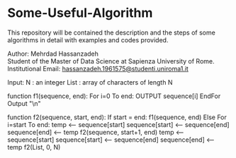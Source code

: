 # Some-Useful-Algorithm
This repository will be contained the description and the steps of some algorithms in detail with examples and codes provided.

Author: Mehrdad Hassanzadeh<br/>
Student of the Master of Data Science at Sapienza University of Rome.<br/>
Institutional Email: hassanzadeh.1961575@studenti.uniroma1.it<br/>


Input: 
    N : an integer 
    List : array of characters of length N
    
function f1(sequence, end): 
    For i=0 To end:
        OUTPUT sequence[i]
    EndFor
    Output "\n"
    
function f2(sequence, start, end): 
    If start = end: 
        f1(sequence, end)
    Else
        For i=start To end: 
            temp <-- sequence[start]
            sequence[start] <-- sequence[end]
            sequence[end] <-- temp
            f2(sequence, start+1, end)
            temp <-- sequence[start]
            sequence[start] <-- sequence[end]
            sequence[end] <-- temp
f2(List, 0, N)            
